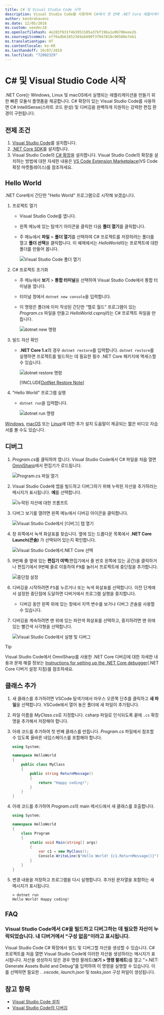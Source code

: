 ```yaml
---
title: C# 및 Visual Studio Code 시작
description: Visual Studio Code를 사용하여 C#에서 첫 번째 .NET Core 애플리케이션을 만들고 디버그하는 방법을 알아봅니다.
author: kendrahavens
ms.date: 12/05/2018
ms.custom: seodec18
ms.openlocfilehash: 4e283f631f463953185a37bf196a1a9b706eee2b
ms.sourcegitcommit: eff6adb61852369ab690f3f047818c90580e7eb1
ms.translationtype: HT
ms.contentlocale: ko-KR
ms.lasthandoff: 10/07/2019
ms.locfileid: "72002329"
---
```

# <a name="get-started-with-c-and-visual-studio-code"></a>C# 및 Visual Studio Code 시작

.NET Core는 Windows, Linux 및 macOS에서 실행되는 애플리케이션을 만들기 위한 빠른 모듈식 플랫폼을 제공합니다. C# 확장이 있는 Visual Studio Code를 사용하면 C# IntelliSense(스마트 코드 완성) 및 디버깅을 완벽하게 지원하는 강력한 편집 환경이 구현됩니다.

## <a name="prerequisites"></a>전제 조건

1. [Visual Studio Code](https://code.visualstudio.com/)를 설치합니다.
2. [.NET Core SDK](https://dotnet.microsoft.com/download)를 설치합니다.
3. Visual Studio Code의 [C# 확장](https://marketplace.visualstudio.com/items?itemName=ms-vscode.csharp)을 설치합니다. Visual Studio Code의 확장을 설치하는 방법에 대한 자세한 내용은 [VS Code Extension Marketplace](https://code.visualstudio.com/docs/editor/extension-gallery)(VS Code 확장 마켓플레이스)를 참조하세요.

## <a name="hello-world"></a>Hello World

.NET Core에서 간단한 "Hello World" 프로그램으로 시작해 보겠습니다.

1. 프로젝트 열기

    - Visual Studio Code를 엽니다.
    - 왼쪽 메뉴에 있는 탐색기 아이콘을 클릭한 다음 **폴더 열기**를 클릭합니다.
    - 주 메뉴에서 **파일** > **폴더 열기**를 선택하여 C# 프로젝트를 저장하려는 폴더를 열고 **폴더 선택**을 클릭합니다. 이 예제에서는 *HelloWorld*라는 프로젝트에 대한 폴더를 만들어 봅니다.

      ![Visual Studio Code 폴더 열기](media/with-visual-studio-code/vs-code-open-folder.png)

2. C# 프로젝트 초기화

    - 주 메뉴에서 **보기** > **통합 터미널**을 선택하여 Visual Studio Code에서 통합 터미널을 엽니다.
    - 터미널 창에서 `dotnet new console`을 입력합니다.
    - 이 명령은 폴더에 이미 작성된 간단한 “헬로 월드” 프로그램이 있는 *Program.cs* 파일을 만들고 *HelloWorld.csproj*라는 C# 프로젝트 파일을 만듭니다.

      ![dotnet new 명령](media/with-visual-studio-code/dotnet-new-command.png)

3. 빌드 자산 확인

    - **.NET Core 1.x**의 경우 `dotnet restore`를 입력합니다. `dotnet restore`를 실행하면 프로젝트를 빌드하는 데 필요한 필수 .NET Core 패키지에 액세스할 수 있습니다.

      ![dotnet restore 명령](media/with-visual-studio-code/dotnet-restore-command.png)

      [!INCLUDE[DotNet Restore Note](~/includes/dotnet-restore-note.md)]

4. "Hello World" 프로그램 실행

    - `dotnet run`을 입력합니다.

      ![dotnet run 명령](media/with-visual-studio-code/dotnet-run-command.png)

[Windows](https://channel9.msdn.com/Blogs/dotnet/Get-started-with-VS-Code-using-CSharp-and-NET-Core), [macOS](https://channel9.msdn.com/Blogs/dotnet/Get-started-with-VS-Code-using-CSharp-and-NET-Core-on-MacOS) 또는 [Linux](https://channel9.msdn.com/Blogs/dotnet/Get-started-with-VS-Code-Csharp-dotnet-Core-Ubuntu)에 대한 추가 설치 도움말이 제공되는 짧은 비디오 자습서를 볼 수도 있습니다.

## <a name="debug"></a>디버그

1. *Program.cs*를 클릭하여 엽니다. Visual Studio Code에서 C# 파일을 처음 열면 [OmniSharp](https://www.omnisharp.net/)에서 편집기가 로드됩니다.

    ![Program.cs 파일 열기](media/with-visual-studio-code/open-program-cs.png)

2. Visual Studio Code에 앱을 빌드하고 디버그하기 위해 누락된 자산을 추가하라는 메시지가 표시됩니다. **예**를 선택합니다.

    ![누락된 자산에 대한 프롬프트](media/with-visual-studio-code/missing-assets.png)

3. 디버그 보기를 열려면 왼쪽 메뉴에서 디버깅 아이콘을 클릭합니다.

    ![Visual Studio Code에서 [디버그] 탭 열기](media/with-visual-studio-code/open-debug-tab.png)

4. 창 위쪽에서 녹색 화살표를 찾습니다. 옆에 있는 드롭다운 목록에서 **.NET Core Launch(콘솔)** 가 선택되어 있는지 확인합니다.

    ![Visual Studio Code에서.NET Core 선택](media/with-visual-studio-code/select-net-core.png)

5. 9번째 줄 옆에 있는 **편집기 여백**(편집기에서 줄 번호 왼쪽에 있는 공간)을 클릭하거나 편집기에서 9번째 줄로 이동하여 <kbd>F9</kbd>를 눌러서 프로젝트에 중단점을 추가합니다.

    ![중단점 설정](media/with-visual-studio-code/set-breakpoint-vs-code.png)

6. 디버깅을 시작하려면 <kbd>F5</kbd>를 누르거나 또는 녹색 화살표를 선택합니다. 이전 단계에서 설정한 중단점에 도달하면 디버거에서 프로그램 실행을 중지합니다.
    - 디버깅 동안 왼쪽 위에 있는 창에서 지역 변수를 보거나 디버그 콘솔을 사용할 수 있습니다.

7. 디버깅을 계속하려면 맨 위에 있는 파란색 화살표를 선택하고, 중지하려면 맨 위에 있는 빨간색 사각형을 선택합니다.

    ![Visual Studio Code에서 실행 및 디버그](media/with-visual-studio-code/run-debug-vs-code.png)

> [!TIP]
> Visual Studio Code에서 OmniSharp를 사용한 .NET Core 디버깅에 대한 자세한 내용과 문제 해결 정보는 [Instructions for setting up the .NET Core debugger](https://github.com/OmniSharp/omnisharp-vscode/blob/master/debugger.md)(.NET Core 디버거 설정 지침)를 참조하세요.

## <a name="add-a-class"></a>클래스 추가

1. 새 클래스를 추가하려면 VSCode 탐색기에서 마우스 오른쪽 단추를 클릭하고 **새 파일**을 선택합니다. VSCode에서 열어 놓은 폴더에 새 파일이 추가됩니다.
2. 파일 이름을 *MyClass.cs*로 지정합니다. csharp 파일로 인식되도록 끝에 `.cs` 확장명을 추가해서 저장해야 합니다.
3. 아래 코드를 추가하여 첫 번째 클래스를 만듭니다. *Program.cs* 파일에서 참조할 수 있도록 올바른 네임스페이스를 포함해야 합니다.

    ``` csharp
    using System;

    namespace HelloWorld
    {
        public class MyClass
        {
            public string ReturnMessage()
            {
                return "Happy coding!";
            }
        }
    }
    ```

4. 아래 코드를 추가하여 *Program.cs*의 main 메서드에서 새 클래스를 호출합니다.

    ```csharp
    using System;
    
    namespace HelloWorld
    {
        class Program
        {
            static void Main(string[] args)
            {
                var c1 = new MyClass();
                Console.WriteLine($"Hello World! {c1.ReturnMessage()}");
            }
        }
    }
    ```

5. 변경 내용을 저장하고 프로그램을 다시 실행합니다. 추가된 문자열을 포함하는 새 메시지가 표시됩니다.

    ```console
    > dotnet run
    Hello World! Happy coding!
    ```

## <a name="faq"></a>FAQ

### <a name="im-missing-required-assets-to-build-and-debug-c-in-visual-studio-code-my-debugger-says-no-configuration"></a>Visual Studio Code에서 C#을 빌드하고 디버그하는 데 필요한 자산이 누락되었습니다. 내 디버거에서 "구성 없음"이라고 표시됩니다.

Visual Studio Code C# 확장에서 빌드 및 디버그할 자산을 생성할 수 있습니다. C# 프로젝트를 처음 열면 Visual Studio Code에 이러한 자산을 생성하라는 메시지가 표시됩니다. 자산을 생성하지 않은 경우 명령 팔레트(**보기 > 명령 팔레트**)를 열고 ">.NET: Generate Assets Build and Debug"를 입력하여 이 명령을 실행할 수 있습니다. 이를 선택하면 필요한 . *.vscode*, *launch.json* 및 *tasks.json* 구성 파일이 생성됩니다.

## <a name="see-also"></a>참고 항목

- [Visual Studio Code 설치](https://code.visualstudio.com/docs/setup/setup-overview)
- [Visual Studio Code의 디버깅](https://code.visualstudio.com/Docs/editor/debugging)
